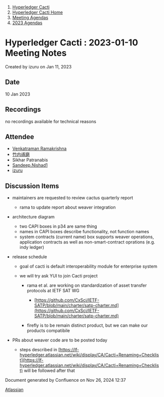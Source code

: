1. [Hyperledger Cacti](index.html)
2. [Hyperledger Cacti Home](Hyperledger-Cacti-Home_20414469.html)
3. [Meeting Agendas](Meeting-Agendas_20414488.html)
4. [2023 Agendas](2023-Agendas_20415586.html)

# Hyperledger Cacti : 2023-01-10 Meeting Notes

Created by izuru on Jan 11, 2023

## Date

10 Jan 2023

## Recordings

no recordings available for technical reasons

## Attendee

- [Venkatraman Ramakrishna](https://lf-hyperledger.atlassian.net/wiki/people/6124c28b45f75300691e9f16?ref=confluence)
- [竹内琢磨](https://lf-hyperledger.atlassian.net/wiki/people/70121:99daf5c8-226c-43d4-9f24-0a46a0546192?ref=confluence)
- Sikhar Patranabis
- [Sandeep.Nishad1](https://lf-hyperledger.atlassian.net/wiki/people/712020:0e251702-0c71-451e-864d-324b18af2930?ref=confluence)
- [izuru](https://lf-hyperledger.atlassian.net/wiki/people/625569d1eee0a9006ab7e9d8?ref=confluence)
  

## Discussion Items

- maintainers are requested to review cactus quarterly report
  
  - rama to update report about weaver integration
- architecture diagram
  
  - two CAPI boxes in p34 are same thing
  - names in CAPI boxes describe functionality, not function names
  - system contracts (current name) box supports weaver operations, application contracts as well as non-smart-contract oprations (e.g. indy ledger)
- release schedule
  
  - goal of cacti is default interoperability module for enterprise system
  - we will try ask YUI to join Cacti project
    
    - rama et al. are working on standardization of asset transfer protocols at IETF SAT WG
      
      - [https://github.com/CxSci/IETF-SATP/blob/main/charter/satp-charter.md](https://github.com/CxSci/IETF-SATP/blob/main/charter/satp-charter.md)
    - firefly is to be remain distinct product, but we can make our products compatibile
- PRs about weaver code are to be posted today
  
  - steps described in [https://lf-hyperledger.atlassian.net/wiki/display/CA/Cacti+Renaming+Checklist](https://lf-hyperledger.atlassian.net/wiki/display/CA/Cacti+Renaming+Checklist) will be followed after that

Document generated by Confluence on Nov 26, 2024 12:37

[Atlassian](http://www.atlassian.com/)
